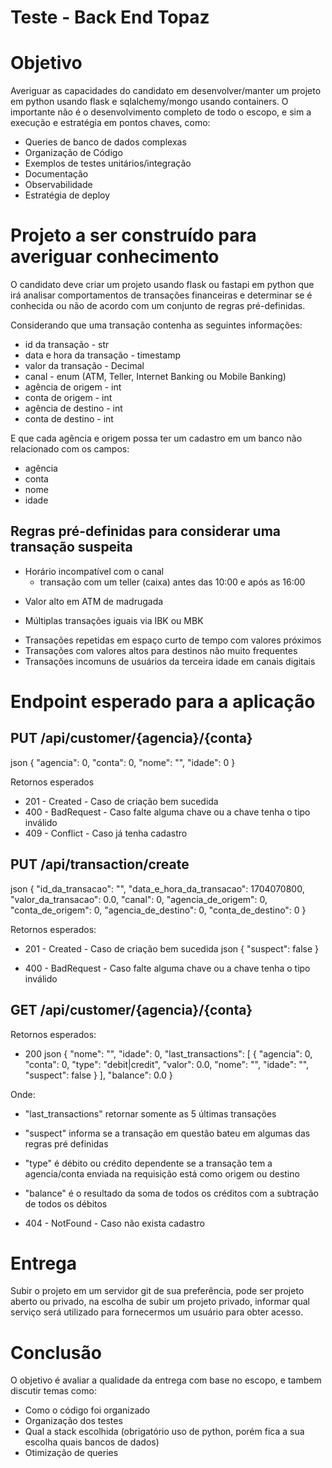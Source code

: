 # Teste - Back End Topaz

# Objetivo
 
Averiguar as capacidades do candidato em desenvolver/manter um projeto em python usando flask e sqlalchemy/mongo usando containers. O importante não é o desenvolvimento completo de todo o escopo, e sim a execução e estratégia em pontos chaves, como:
 
* Queries de banco de dados complexas
* Organização de Código
* Exemplos de testes unitários/integração
* Documentação
* Observabilidade
* Estratégia de deploy
 
# Projeto a ser construído para averiguar conhecimento
 
O candidato deve criar um projeto usando flask ou fastapi em python que irá analisar comportamentos de transações financeiras e determinar se é conhecida ou não de acordo com um conjunto de regras pré-definidas.
 
Considerando que uma transação contenha as seguintes informações:
* id da transação - str
* data e hora da transação - timestamp
* valor da transação - Decimal
* canal - enum (ATM, Teller, Internet Banking ou Mobile Banking)
* agência de origem - int
* conta de origem - int
* agência de destino - int
* conta de destino - int

E que cada agência e origem possa ter um cadastro em um banco não relacionado com os campos:
* agência
* conta
* nome
* idade
 
## Regras pré-definidas para considerar uma transação suspeita
* Horário incompatível com o canal
	- transação com um teller (caixa) antes das 10:00 e após as 16:00
- Valor alto em ATM de madrugada 

- Múltiplas transações iguais via IBK ou MBK
* Transações repetidas em espaço curto de tempo com valores próximos
* Transações com valores altos para destinos não muito frequentes
* Transações incomuns de usuários da terceira idade em canais digitais
 
# Endpoint esperado para a aplicação
 
## PUT /api/customer/{agencia}/{conta}
json
{
  "agencia": 0,
  "conta": 0,
  "nome": "",
  "idade": 0
}

Retornos esperados
* 201 - Created - Caso de criação bem sucedida
* 400 - BadRequest - Caso falte alguma chave ou a chave tenha o tipo inválido
* 409 - Conflict - Caso já tenha cadastro
 
## PUT /api/transaction/create
json
{
  "id_da_transacao": "",
  "data_e_hora_da_transacao": 1704070800,
  "valor_da_transacao": 0.0,
  "canal": 0,
  "agencia_de_origem": 0,
  "conta_de_origem": 0,
  "agencia_de_destino": 0,
  "conta_de_destino": 0
}

 
Retornos esperados:
* 201 - Created - Caso de criação bem sucedida
json
{
  "suspect": false
}

* 400 - BadRequest - Caso falte alguma chave ou a chave tenha o tipo inválido
 
## GET /api/customer/{agencia}/{conta}
Retornos esperados:
* 200
json
{
  "nome": "",
  "idade": 0,
  "last_transactions": [
    {
      "agencia": 0,
      "conta": 0,
      "type": "debit|credit",
      "valor": 0.0,
      "nome": "",
      "idade": "",
      "suspect": false
    }
  ],
  "balance": 0.0
}

 
Onde:
* "last_transactions" retornar somente as 5 últimas transações
* "suspect" informa se a transação em questão bateu em algumas das regras pré definidas
* "type" é débito ou crédito dependente se a transação tem a agencia/conta enviada na requisição está como origem ou destino
* "balance" é o resultado da soma de todos os créditos com a subtração de todos os débitos
 
* 404 - NotFound - Caso não exista cadastro
 
  
# Entrega
 
Subir o projeto em um servidor git de sua preferência, pode ser projeto aberto ou privado, na escolha de
subir um projeto privado, informar qual serviço será utilizado para fornecermos um usuário para obter
acesso.
 
# Conclusão
 
O objetivo é avaliar a qualidade da entrega com base no escopo, e tambem discutir temas como:

* Como o código foi organizado
* Organização dos testes
* Qual a stack escolhida (obrigatório uso de python, porém fica a sua escolha quais bancos de dados)
* Otimização de queries